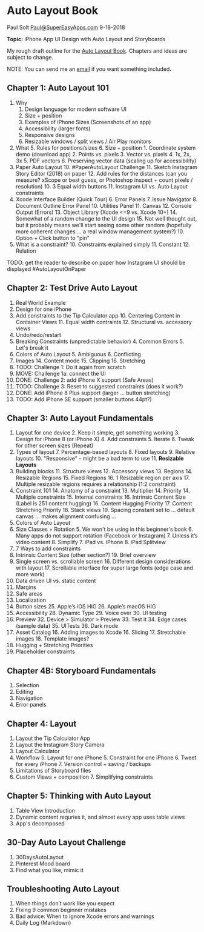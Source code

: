 # Auto Layout Book
Paul Solt
<Paul@SuperEasyApps.com>
9-18-2018

**Topic:** iPhone App UI Design with Auto Layout and Storyboards

My rough draft outline for the [Auto Layout Book](http://bit.ly/AutoLayoutBook). Chapters and ideas are subject to change.

NOTE:  You can send me an [email](Paul@SuperEasyApps.com) if you want something included.

## Chapter 1: Auto Layout 101 

1. Why
	1. Design language for modern software UI
	1. Size + position
	2. Examples of iPhone Sizes (Screenshots of an app)
	3. Accessibility (larger fonts)
	4. Responsive designs
	5. Resizable windows / split views / Air Play monitors
2. What
	5. Rules for positions/sizes
	6. Size + position
		1. Coordinate system demo (download app)
	 	2. Points vs. pixels
		3. Vector vs. pixels
			4. 1x, 2x, 3x
			5. PDF vectors
			6. Preserving vector data (scaling up for accessibility)
3. Paper Auto Layout
	10. #PaperAutoLayout Challenge
	11. Sketch Instagram Story Editor (2018) on paper
		12. Add rules for the distances (can you measure? xScope or best guess, or Photoshop inspect + count pixels / resolution)
		10. 3 Equal width buttons
		11. Instagram UI vs. Auto Layout constraints
4. Xcode Interface Builder (Quick Tour)
	6. Error Panels
		7. Issue Navigator
		8. Document Outline Error Panel
	10. Utilities Panel
	11. Canvas
	12. Console Output (Errors)
	13. Object Library (Xcode <=9 vs. Xcode 10+)
		14. Somewhat of a random change to the UI design
		15. Not well thought out, but it probably means we'll start seeing some other random (hopefully more coherent changes … a real window management system?)
		10. Option + Click button to "pin"
5. What is a constraint? 
	10. Constraints explained simply
	11. Constant
	12. Relation

TODO: get the reader to describe on paper how Instagram UI should be displayed #AutoLayoutOnPaper

## Chapter 2: Test Drive Auto Layout

1. Real World Example
2. Design for one iPhone
3. Add constraints to the Tip Calculator app
	10. Centering Content in Container Views
	11. Equal width contraints
	12. Structural vs. accessory views
4. Undo/redo/restart
3. Breaking Constraints (unpredictable behavior)
	4. Common Errors
	5. Let's break it
4. Colors of Auto Layout
	5. Ambiguous
	6. Conflicting
4. Images
	14. Content mode
	15. Clipping
	16. Stretching
18. TODO: Challenge 1: Do it again from scratch
19. MOVE: Challenge 1a: connect the UI
19. DONE: Challenge 2: add iPhone X support (Safe Areas)
20. TODO: Challenge 3: Reset to suggested constraints (does it work?)
4. DONE: Add iPhone 8 Plus support (larger … button stretching)
5. TODO: Add iPhone SE support (smaller buttons 44pt?)

## Chapter 3: Auto Layout Fundamentals



1. Layout for one device
	2. Keep it simple, get something working
	3. Design for iPhone 8 (or iPhone X)
	4. Add constraints 
	5. Iterate
		6. Tweak for other screen sizes (Repeat)
2. Types of layout
	7. Percentage-based layouts
	8. Fixed layouts
	9. Relative layouts
	10. "Responsive" -  might be a bad term to use
	11. **Resizable Layouts**
10. Building blocks
	11. Structure views
	12. Accessory views
	13. Regions
		14. Resizable Regions
		15. Fixed Regions
		16. 1 Resizable region per axis
		17. Multiple resizable regions requires a relationship (1:2 constraint)
13. Constraint 101
	14. Anatomy of a constraint
	13. Multiplier
	14. Priority 
	14. Multiple constraints 
	15. Internal constraints
		16. Intrinsic Content Size (Label is 251 content hugging)
		16. Content Hugging Priority
		17. Content Stretching Priority 
		18. Stack views
			19. Spacing constant set to … default canvas … makes alignment confusing …
15. Colors of Auto Layout
4. Size Classes + Rotation
	5. We won't be using in this beginner's book
	6. Many apps do not support rotation (Facebook or Instagram) 
	7. Unless it’s video content
	8. Simplify
	7. iPad vs. iPhone
	8. iPad Splitview
15. 7 Ways to add constraints
18. Intrinsic Content Size (other section?)
	19. Brief overview
19. Single screen vs. scrollable screen
	16. Different design considerations with layout
	17. Scrollable interface for super large fonts (edge case and more work)
20. Data driven UI vs. static content
21. Margins
22. Safe areas
23. Localization
24. Button sizes
	25. Apple’s iOS HIG
	26. Apple’s macOS HIG
27. Accessibility
	28. Dynamic Type
	29. Voice over
		30. UI testing
31. Preview
	32. Device > Simulator > Preview
	33. Test it
	34. Edge cases (sample data)
	35. UITests 
	36. Dark mode
15. Asset Catalog
	16. Adding images to Xcode
	16. Slicing
	17. Stretchable images
	18. Template images?
16. Hugging + Stretching Priorities 
17. Placeholder constraints


## Chapter 4B: Storyboard Fundamentals

1. Selection
2. Editing
3. Navigation
4. Error panels

## Chapter 4: Layout

1. Layout the Tip Calculator App
2. Layout the Instagram Story Camera
3. Layout Calculator
4. Workflow
	5. Layout for one iPhone
	5. Constraint for one iPhone
	6. Tweet for every iPhone
	7. Version control + saving / backups
5. Limitations of Storyboard files
6. Custom Views + composition
	7. Simplifying constraints

## Chapter 5: Thinking with Auto Layout

1. Table View Introduction
2. Dynamic content requries it, and almost every app uses table views
3. App's decomposed


## 30-Day Auto Layout Challenge

1. 30DaysAutoLayout
2. Pinterest Mood board
3. Find what you like, mimic it

## Troubleshooting Auto Layout

1. When things don’t work like you expect
2. Fixing 9 common beginner mistakes  
3. Bad advice: When to ignore Xcode errors and warnings
4. Daily Log (Markdown)
